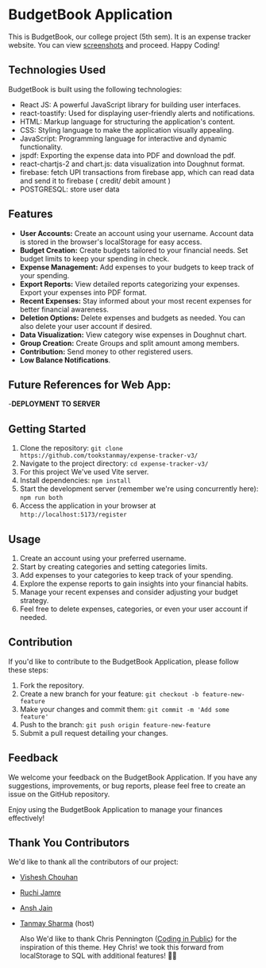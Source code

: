 # BudgetBook Application

This is BudgetBook, our college project (5th sem). It is an expense tracker website. You can view [screenshots](https://github.com/tookstanmay/expense-tracker-v3/tree/master/screenshots) and proceed.
Happy Coding!

## Technologies Used

BudgetBook is built using the following technologies:

- React JS: A powerful JavaScript library for building user interfaces.
- react-toastify: Used for displaying user-friendly alerts and notifications.
- HTML: Markup language for structuring the application's content.
- CSS: Styling language to make the application visually appealing.
- JavaScript: Programming language for interactive and dynamic functionality.
- jspdf: Exporting the expense data into PDF and download the pdf.
- react-chartjs-2 and chart.js: data visualization into Doughnut format.
- firebase: fetch UPI transactions from firebase app, which can read data and send it to firebase ( credit/ debit amount )
- POSTGRESQL: store user data

## Features

- **User Accounts:** Create an account using your username. Account data is stored in the browser's localStorage for easy access.
- **Budget Creation:** Create budgets tailored to your financial needs. Set budget limits to keep your spending in check.
- **Expense Management:** Add expenses to your budgets to keep track of your spending.
- **Export Reports:** View detailed reports categorizing your expenses. Export your expenses into PDF format.
- **Recent Expenses:** Stay informed about your most recent expenses for better financial awareness.
- **Deletion Options:** Delete expenses and budgets as needed. You can also delete your user account if desired.
- **Data Visualization:** View category wise expenses in Doughnut chart.
- **Group Creation:** Create Groups and split amount among members.
- **Contribution:** Send money to other registered users.
- **Low Balance Notifications**.
  
## Future References for Web App: 

-**DEPLOYMENT TO SERVER**

## Getting Started

1. Clone the repository: `git clone https://github.com/tookstanmay/expense-tracker-v3/`
2. Navigate to the project directory: `cd expense-tracker-v3/`
3. For this project We've used Vite server.
4. Install dependencies: `npm install`
5. Start the development server (remember we're using concurrently here): `npm run both`
6. Access the application in your browser at `http://localhost:5173/register`

## Usage

1. Create an account using your preferred username.
2. Start by creating categories and setting categories limits.
3. Add expenses to your categories to keep track of your spending.
4. Explore the expense reports to gain insights into your financial habits.
5. Manage your recent expenses and consider adjusting your budget strategy.
6. Feel free to delete expenses, categories, or even your user account if needed.

## Contribution

If you'd like to contribute to the BudgetBook Application, please follow these steps:

1. Fork the repository.
2. Create a new branch for your feature: `git checkout -b feature-new-feature`
3. Make your changes and commit them: `git commit -m 'Add some feature'`
4. Push to the branch: `git push origin feature-new-feature`
5. Submit a pull request detailing your changes.

## Feedback

We welcome your feedback on the BudgetBook Application. If you have any suggestions, improvements, or bug reports, please feel free to create an issue on the GitHub repository.

Enjoy using the BudgetBook Application to manage your finances effectively!

## Thank You Contributors

We'd like to thank all the contributors of our project:
- [Vishesh Chouhan](https://github.com/VisheshChouhan)
- [Ruchi Jamre](https://github.com/Ruchi12390)
- [Ansh Jain](https://github.com/AnshJain2033)
- [Tanmay Sharma](https://github.com/tookstanmay) (host)

  Also We'd like to thank Chris Pennington ([Coding in Public](https://github.com/coding-in-public)) for the inspiration of this theme. Hey Chris! we took this forward from localStorage to SQL with additional features! 🥳🥳
